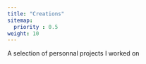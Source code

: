 ```yaml
---
title: "Creations"
sitemap:
  priority : 0.5
weight: 10
---
```

<p>A selection of personnal projects I worked on</p>

